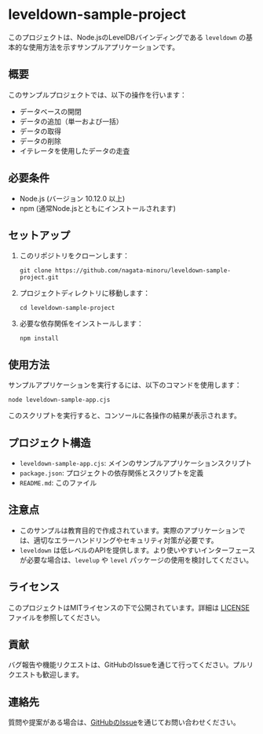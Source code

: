# leveldown-sample-project

このプロジェクトは、Node.jsのLevelDBバインディングである `leveldown` の基本的な使用方法を示すサンプルアプリケーションです。

## 概要

このサンプルプロジェクトでは、以下の操作を行います：

- データベースの開閉
- データの追加（単一および一括）
- データの取得
- データの削除
- イテレータを使用したデータの走査

## 必要条件

- Node.js (バージョン 10.12.0 以上)
- npm (通常Node.jsとともにインストールされます)

## セットアップ

1. このリポジトリをクローンします：

   ```
   git clone https://github.com/nagata-minoru/leveldown-sample-project.git
   ```

2. プロジェクトディレクトリに移動します：

   ```
   cd leveldown-sample-project
   ```

3. 必要な依存関係をインストールします：

   ```
   npm install
   ```

## 使用方法

サンプルアプリケーションを実行するには、以下のコマンドを使用します：

```
node leveldown-sample-app.cjs
```

このスクリプトを実行すると、コンソールに各操作の結果が表示されます。

## プロジェクト構造

- `leveldown-sample-app.cjs`: メインのサンプルアプリケーションスクリプト
- `package.json`: プロジェクトの依存関係とスクリプトを定義
- `README.md`: このファイル

## 注意点

- このサンプルは教育目的で作成されています。実際のアプリケーションでは、適切なエラーハンドリングやセキュリティ対策が必要です。
- `leveldown` は低レベルのAPIを提供します。より使いやすいインターフェースが必要な場合は、`levelup` や `level` パッケージの使用を検討してください。

## ライセンス

このプロジェクトはMITライセンスの下で公開されています。詳細は [LICENSE](LICENSE) ファイルを参照してください。

## 貢献

バグ報告や機能リクエストは、GitHubのIssueを通じて行ってください。プルリクエストも歓迎します。

## 連絡先

質問や提案がある場合は、[GitHubのIssue](https://github.com/yourusername/leveldown-sample-project/issues)を通じてお問い合わせください。

